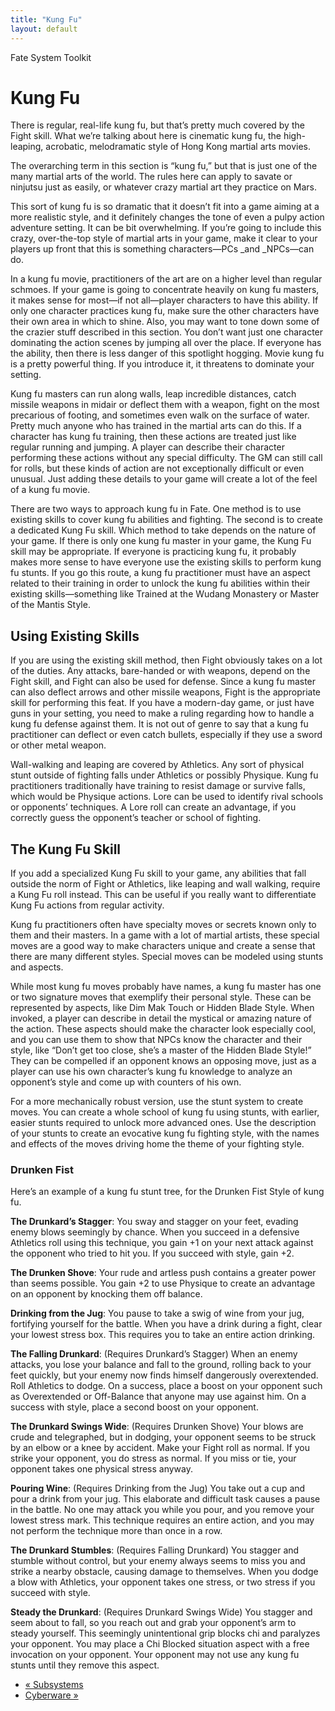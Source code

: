 ```yaml
---
title: "Kung Fu"
layout: default
---
```

    
Fate System Toolkit

#  Kung Fu

There is regular, real-life kung fu, but that’s pretty much covered by the
Fight skill. What we’re talking about here is cinematic kung fu, the high-
leaping, acrobatic, melodramatic style of Hong Kong martial arts movies.

The overarching term in this section is “kung fu,” but that is just one of the
many martial arts of the world. The rules here can apply to savate or ninjutsu
just as easily, or whatever crazy martial art they practice on Mars.

This sort of kung fu is so dramatic that it doesn’t fit into a game aiming at
a more realistic style, and it definitely changes the tone of even a pulpy
action adventure setting. It can be bit overwhelming. If you’re going to
include this crazy, over-the-top style of martial arts in your game, make it
clear to your players up front that this is something characters—PCs _and
_NPCs—can do.

In a kung fu movie, practitioners of the art are on a higher level than
regular schmoes. If your game is going to concentrate heavily on kung fu
masters, it makes sense for most—if not all—player characters to have this
ability. If only one character practices kung fu, make sure the other
characters have their own area in which to shine. Also, you may want to tone
down some of the crazier stuff described in this section. You don’t want just
one character dominating the action scenes by jumping all over the place. If
everyone has the ability, then there is less danger of this spotlight hogging.
Movie kung fu is a pretty powerful thing. If you introduce it, it threatens to
dominate your setting.

Kung fu masters can run along walls, leap incredible distances, catch missile
weapons in midair or deflect them with a weapon, fight on the most precarious
of footing, and sometimes even walk on the surface of water. Pretty much
anyone who has trained in the martial arts can do this. If a character has
kung fu training, then these actions are treated just like regular running and
jumping. A player can describe their character performing these actions
without any special difficulty. The GM can still call for rolls, but these
kinds of action are not exceptionally difficult or even unusual. Just adding
these details to your game will create a lot of the feel of a kung fu movie.

There are two ways to approach kung fu in Fate. One method is to use existing
skills to cover kung fu abilities and fighting. The second is to create a
dedicated Kung Fu skill. Which method to take depends on the nature of your
game. If there is only one kung fu master in your game, the Kung Fu skill may
be appropriate. If everyone is practicing kung fu, it probably makes more
sense to have everyone use the existing skills to perform kung fu stunts. If
you go this route, a kung fu practitioner must have an aspect related to their
training in order to unlock the kung fu abilities within their existing
skills—something like <span class="aspect">Trained at the Wudang Monastery</span> or
<span class="aspect">Master of the Mantis Style</span>.

## Using Existing Skills

If you are using the existing skill method, then Fight obviously takes on a
lot of the duties. Any attacks, bare-handed or with weapons, depend on the
Fight skill, and Fight can also be used for defense. Since a kung fu master
can also deflect arrows and other missile weapons, Fight is the appropriate
skill for performing this feat. If you have a modern-day game, or just have
guns in your setting, you need to make a ruling regarding how to handle a kung
fu defense against them. It is not out of genre to say that a kung fu
practitioner can deflect or even catch bullets, especially if they use a sword
or other metal weapon.

Wall-walking and leaping are covered by Athletics. Any sort of physical stunt
outside of fighting falls under Athletics or possibly Physique. Kung fu
practitioners traditionally have training to resist damage or survive falls,
which would be Physique actions. Lore can be used to identify rival schools or
opponents’ techniques. A Lore roll can create an advantage, if you correctly
guess the opponent’s teacher or school of fighting.

## The Kung Fu Skill

If you add a specialized Kung Fu skill to your game, any abilities that fall
outside the norm of Fight or Athletics, like leaping and wall walking, require
a Kung Fu roll instead. This can be useful if you really want to differentiate
Kung Fu actions from regular activity.

Kung fu practitioners often have specialty moves or secrets known only to them
and their masters. In a game with a lot of martial artists, these special
moves are a good way to make characters unique and create a sense that there
are many different styles. Special moves can be modeled using stunts and
aspects.

While most kung fu moves probably have names, a kung fu master has one or two
signature moves that exemplify their personal style. These can be represented
by aspects, like <span class="aspect">Dim Mak Touch</span> or <span class="aspect">Hidden
Blade Style</span>. When invoked, a player can describe in detail the mystical
or amazing nature of the action. These aspects should make the character look
especially cool, and you can use them to show that NPCs know the character and
their style, like “Don’t get too close, she’s a master of the Hidden Blade
Style!” They can be compelled if an opponent knows an opposing move, just as a
player can use his own character’s kung fu knowledge to analyze an opponent’s
style and come up with counters of his own.

For a more mechanically robust version, use the stunt system to create moves.
You can create a whole school of kung fu using stunts, with earlier, easier
stunts required to unlock more advanced ones. Use the description of your
stunts to create an evocative kung fu fighting style, with the names and
effects of the moves driving home the theme of your fighting style.

### Drunken Fist

Here’s an example of a kung fu stunt tree, for the Drunken Fist Style of kung
fu.

**The Drunkard’s Stagger**: You sway and stagger on your feet, evading enemy blows seemingly by chance. When you succeed in a defensive Athletics roll using this technique, you gain +1 on your next attack against the opponent who tried to hit you. If you succeed with style, gain +2.

**The Drunken Shove**: Your rude and artless push contains a greater power than seems possible. You gain +2 to use Physique to create an advantage on an opponent by knocking them off balance.

**Drinking from the Jug**: You pause to take a swig of wine from your jug, fortifying yourself for the battle. When you have a drink during a fight, clear your lowest stress box. This requires you to take an entire action drinking.

**The Falling Drunkard**: (Requires Drunkard’s Stagger) When an enemy attacks, you lose your balance and fall to the ground, rolling back to your feet quickly, but your enemy now finds himself dangerously overextended. Roll Athletics to dodge. On a success, place a boost on your opponent such as <span class="aspect">Overextended </span>or <span class="aspect">Off-Balance</span> that anyone may use against him. On a success with style, place a second boost on your opponent.

**The Drunkard Swings Wide**: (Requires Drunken Shove) Your blows are crude and telegraphed, but in dodging, your opponent seems to be struck by an elbow or a knee by accident. Make your Fight roll as normal. If you strike your opponent, you do stress as normal. If you miss or tie, your opponent takes one physical stress anyway.

**Pouring Wine**: (Requires Drinking from the Jug) You take out a cup and pour a drink from your jug. This elaborate and difficult task causes a pause in the battle. No one may attack you while you pour, and you remove your lowest stress mark. This technique requires an entire action, and you may not perform the technique more than once in a row.

**The Drunkard Stumbles**: (Requires Falling Drunkard) You stagger and stumble without control, but your enemy always seems to miss you and strike a nearby obstacle, causing damage to themselves. When you dodge a blow with Athletics, your opponent takes one stress, or two stress if you succeed with style.

**Steady the Drunkard**: (Requires Drunkard Swings Wide) You stagger and seem about to fall, so you reach out and grab your opponent’s arm to steady yourself. This seemingly unintentional grip blocks chi and paralyzes your opponent. You may place a <span class="aspect">Chi Blocked</span> situation aspect with a free invocation on your opponent. Your opponent may not use any kung fu stunts until they remove this aspect.

  * [« Subsystems](/fate-srd/fate-system-toolkit/subsystems)
  * [Cyberware »](/fate-srd/fate-system-toolkit/cyberware)

